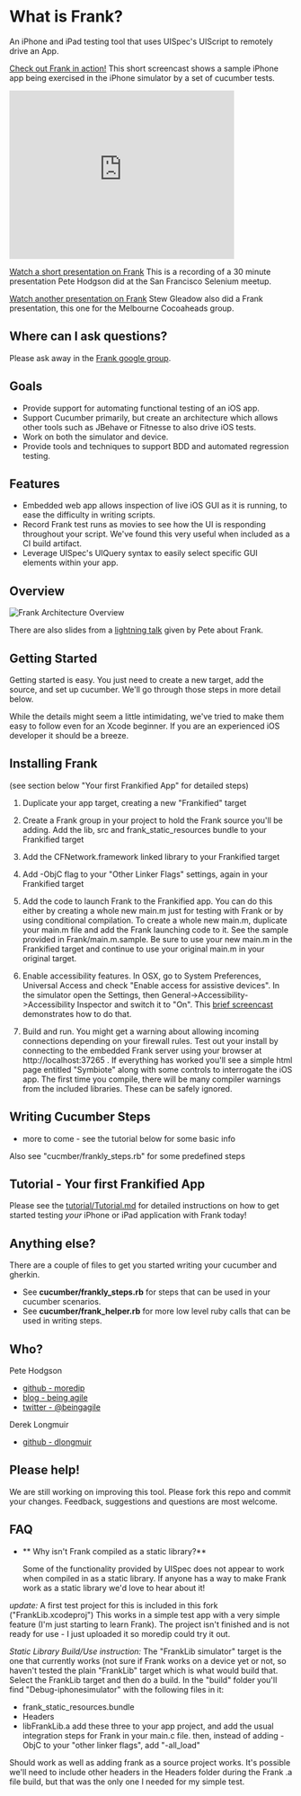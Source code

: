 What is Frank?
=====

An iPhone and iPad testing tool that uses UISpec's UIScript to
remotely drive an App. 

[Check out Frank in action!](http://sl.thepete.net/frank_ea_demo) This short screencast shows a sample iPhone app being exercised in the iPhone simulator by a set of cucumber tests.

<iframe src="http://player.vimeo.com/video/21860134" width="400" height="300" frameborder="0"></iframe>

[Watch a short presentation on Frank](http://bit.ly/fyUfJE) This is a recording of a 30 minute presentation Pete Hodgson did at the San Francisco Selenium meetup.

[Watch another presentation on Frank](http://www.melbournecocoaheads.com/testing-ios-apps-with-frank-slides-and-videos/) Stew Gleadow also did a Frank presentation, this one for the Melbourne Cocoaheads group.

Where can I ask questions?
-----
Please ask away in the [Frank google group](http://groups.google.com/group/frank-discuss).


Goals
-----

* Provide support for automating functional testing of an iOS app.
* Support Cucumber primarily, but create an architecture which allows other tools such as JBehave or Fitnesse to also drive iOS tests. 
* Work on both the simulator and device.
* Provide tools and techniques to support BDD and automated regression testing.


Features
--------

* Embedded web app allows inspection of live iOS GUI as it is running, to ease the difficulty in writing scripts.
* Record Frank test runs as movies to see how the UI is responding throughout your script. We've found this very useful when included as a CI build artifact. 
* Leverage UISpec's UIQuery syntax to easily select specific GUI elements within your app.


Overview
--------

![Frank Architecture Overview](https://github.com/moredip/frank/raw/master/doc/Frank%20Architecture.png)

There are also slides from a [lightning talk](http://moredip.github.com/frank_lightning_talk_slides.html)
given by Pete about Frank.


Getting Started
---------------

Getting started is easy. You just need to create a new target, add the
source, and set up cucumber. We'll go through those steps in more
detail below. 

While the details might seem a little intimidating, we've tried to
make them easy to follow even for an Xcode beginner. If you are an
experienced iOS developer it should be a breeze.


Installing Frank
----------------

(see section below "Your first Frankified App" for detailed steps)

1. Duplicate your app target, creating a new "Frankified" target

2. Create a Frank group in your project to hold the Frank source
you'll be adding. Add the lib, src and frank_static_resources bundle
to your Frankified target

3. Add the CFNetwork.framework linked library to your Frankified target

4. Add -ObjC flag to your "Other Linker Flags" settings, again in your
Frankified target

5. Add the code to launch Frank to the Frankified app. You can do this
either by creating a whole new main.m just for testing with Frank or
by using conditional compilation.
To create a whole new main.m, duplicate your main.m file and add the
Frank launching code to it. See the sample provided in
Frank/main.m.sample. Be sure to use your new main.m in the Frankified
target and continue to use your original main.m in your original
target.

6. Enable accessibility features. In OSX, go to System Preferences,
Universal Access and check "Enable access for assistive devices". In
the simulator open the Settings, then
General->Accessibility->Accessibility Inspector and switch it to "On". This [brief screencast](http://screencast.com/t/XnW5pL8q) demonstrates how to do that.


7. Build and run. You might get a warning about allowing incoming
connections depending on your firewall rules. Test out your install by
connecting to the embedded Frank server using your browser at
http://localhost:37265 . If everything has worked you'll see a simple
html page entitled "Symbiote" along with some controls to interrogate
the iOS app. The first time you compile, there will be many compiler
warnings from the included libraries. These can be safely ignored.


Writing Cucumber Steps
----------------------

* more to come - see the tutorial below for some basic info

Also see "cucmber/frankly_steps.rb" for some predefined steps

Tutorial - Your first Frankified App
------------------------------------

Please see the [tutorial/Tutorial.md](Frank/tree/master/tutorial/Tutorial.md) for detailed instructions on how to get started testing *your* iPhone or iPad application with Frank today!


Anything else?
--------------

There are a couple of files to get you started writing your cucumber and gherkin.

* See **cucumber/frankly_steps.rb** for steps that can be used in your cucumber scenarios.
* See **cucumber/frank_helper.rb** for more low level ruby calls that can be used in writing steps.


Who?
----

Pete Hodgson

* [github - moredip](http://github.com/moredip)
* [blog - being agile](http://blog.thepete.net/)
* [twitter - @beingagile](http://twitter.com/beingagile)

Derek Longmuir

* [github - dlongmuir](http://github.com/dlongmuir)


Please help!
------------

We are still working on improving this tool. Please fork this repo and
commit your changes. Feedback, suggestions and questions are most welcome.

FAQ
---

* ** Why isn't Frank compiled as a static library?**

	Some of the functionality provided by UISpec does not appear to work when compiled in as a static library. If anyone has a way to make Frank work as a static library we'd love to hear about it!

*update:* A first test project for this is included in this fork ("FrankLib.xcodeproj") 
  This works in a simple test app with a very simple feature (I'm just starting to learn Frank).
  The project isn't finished and is not ready for use - I just uploaded it so moredip could try it out.

*Static Library Build/Use instruction:*
  The "FrankLib simulator" target is the one that currently works (not sure if Frank works on a device yet or not, so haven't tested the plain "FrankLib" target which is what would build that.
  Select the FrankLib target and then do a build.  In the "build" folder you'll find "Debug-iphonesimulator" with the following files in it:
   - frank_static_resources.bundle
   - Headers
   - libFrankLib.a
   add these three to your app project, and add the usual integration steps for Frank in your main.c file.
   then, instead of adding -ObjC to  your "other linker flags", add "-all_load"
   
Should work as well as adding frank as a source project works.  It's possible we'll need to include other headers in the Headers folder during the Frank .a file build, but that was the only one I needed for my simple test.